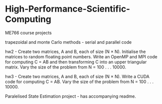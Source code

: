 # High-Performance-Scientific-Computing
ME766 course projects

trapezoidal and monte Carlo methods - serial and parallel code  

hw2 - Create two matrices, A and B, each of size (N × N). Initialise the matrices to random
floating point numbers. Write an OpenMP and MPI code for computing C = AB and then
transforming C into an upper triangular matrix. Vary the size of the problem from N = 100 . . . 10000.  

hw3 - Create two matrices, A and B, each of size (N × N). Write a CUDA code for computing C = AB. Vary the size of
the problem from N = 100 . . . 10000.   

Paralelised State Estimation project - has accompanying readme.   
